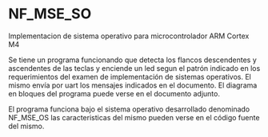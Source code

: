 ﻿# NF_MSE_SO
Implementacion de sistema operativo para microcontrolador ARM Cortex M4

Se tiene un programa funcionando que detecta los flancos descendentes y ascendentes 
de las teclas y enciende un led segun el patrón indicado en los requerimientos del
examen de implementación de sistemas operativos.
El mismo envía por uart los mensajes indicados en el documento.
El diagrama en bloques del programa puede verse en el documento adjunto.

El programa funciona bajo el sistema operativo desarrollado denominado NF_MSE_OS
 las caracteristicas del mismo pueden verse en el código fuente del mismo.
